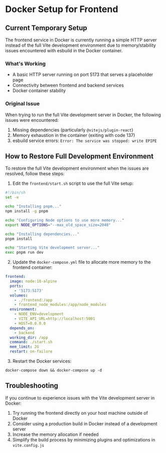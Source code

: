 # Docker Setup for Frontend

## Current Temporary Setup

The frontend service in Docker is currently running a simple HTTP server instead of the full Vite development environment due to memory/stability issues encountered with esbuild in the Docker container.

### What's Working

- A basic HTTP server running on port 5173 that serves a placeholder page
- Connectivity between frontend and backend services
- Docker container stability

### Original Issue

When trying to run the full Vite development server in Docker, the following issues were encountered:

1. Missing dependencies (particularly `@vitejs/plugin-react`)
2. Memory exhaustion in the container (exiting with code 137)
3. esbuild service errors: `Error: The service was stopped: write EPIPE`

## How to Restore Full Development Environment

To restore the full Vite development environment when the issues are resolved, follow these steps:

1. Edit the `frontend/start.sh` script to use the full Vite setup:

```sh
#!/bin/sh
set -e

echo "Installing pnpm..."
npm install -g pnpm

echo "Configuring Node options to use more memory..."
export NODE_OPTIONS="--max_old_space_size=2048"

echo "Installing dependencies..."
pnpm install

echo "Starting Vite development server..."
exec pnpm run dev
```

2. Update the `docker-compose.yml` file to allocate more memory to the frontend container:

```yaml
frontend:
  image: node:18-alpine
  ports:
    - '5173:5173'
  volumes:
    - ./frontend:/app
    - frontend_node_modules:/app/node_modules
  environment:
    - NODE_ENV=development
    - VITE_API_URL=http://localhost:5001
    - HOST=0.0.0.0
  depends_on:
    - backend
  working_dir: /app
  command: ./start.sh
  mem_limit: 2G
  restart: on-failure
```

3. Restart the Docker services:

```
docker-compose down && docker-compose up -d
```

## Troubleshooting

If you continue to experience issues with the Vite development server in Docker:

1. Try running the frontend directly on your host machine outside of Docker
2. Consider using a production build in Docker instead of a development server
3. Increase the memory allocation if needed
4. Simplify the build process by minimizing plugins and optimizations in `vite.config.js`
